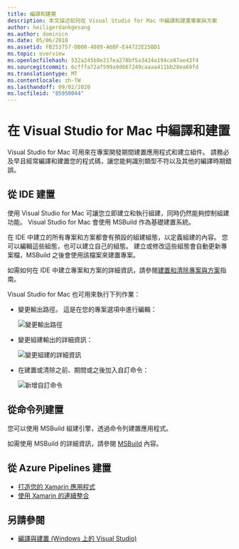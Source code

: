 ```yaml
---
title: 編譯和建置
description: 本文描述如何在 Visual Studio for Mac 中編譯和建置專案與方案
author: heiligerdankgesang
ms.author: dominicn
ms.date: 05/06/2018
ms.assetid: FB253757-DB00-4889-A6BF-E44722E25BD1
ms.topic: overview
ms.openlocfilehash: 532a245b8e217ea278bf5a3424a194ce87ae43f4
ms.sourcegitcommit: 6cfffa72af599a9d667249caaaa411bb28ea69fd
ms.translationtype: MT
ms.contentlocale: zh-TW
ms.lasthandoff: 09/02/2020
ms.locfileid: "85950044"
---
```

# <a name="compiling-and-building-in-visual-studio-for-mac"></a>在 Visual Studio for Mac 中編譯和建置

Visual Studio for Mac 可用來在專案開發期間建置應用程式和建立組件。 請務必及早且經常編譯和建置您的程式碼，讓您能夠識別類型不符以及其他的編譯時期錯誤。

## <a name="building-from-the-ide"></a>從 IDE 建置

使用 Visual Studio for Mac 可讓您立即建立和執行組建，同時仍然能夠控制組建功能。 Visual Studio for Mac 會使用 MSBuild 作為基礎建置系統。

在 IDE 中建立的所有專案和方案都會有預設的組建組態，以定義組建的內容。 您可以編輯這些組態，也可以建立自己的組態。 建立或修改這些組態會自動更新專案檔，MSBuild 之後會使用該檔案來建置專案。

如需如何在 IDE 中建立專案和方案的詳細資訊，請參閱[建置和清除專案與方案](building-and-cleaning-projects-and-solutions.md)指南。

Visual Studio for Mac 也可用來執行下列作業：

* 變更輸出路徑。 這是在您的專案選項中進行編輯：

    ![變更輸出路徑](media/compiling-and-building-image4.png)

* 變更組建輸出的詳細資訊：

    ![變更組建的詳細資訊](media/compiling-and-building-image5.png)

* 在建置或清除之前、期間或之後加入自訂命令：

    ![新增自訂命令](media/compiling-and-building-image6.png)

## <a name="building-from-command-line"></a>從命令列建置

您可以使用 MSBuild 組建引擎，透過命令列建置應用程式。

如需使用 MSBuild 的詳細資訊，請參閱 [MSBuild](/visualstudio/msbuild/msbuild) 內容。

## <a name="building-from-azure-pipelines"></a>從 Azure Pipelines 建置

* [打造您的 Xamarin 應用程式](/vsts/pipelines/apps/mobile/xamarin?view=vsts&tabs=vsts)
* [使用 Xamarin 的連續整合](https://developer.xamarin.com/guides/cross-platform/ci/)

## <a name="see-also"></a>另請參閱

- [編譯與建置 (Windows 上的 Visual Studio)](/visualstudio/ide/compiling-and-building-in-visual-studio)